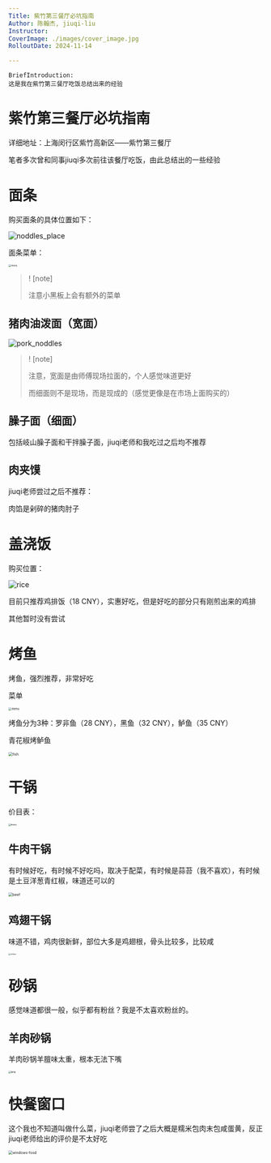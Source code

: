 ```yaml
---
Title: 紫竹第三餐厅必坑指南
Author: 陈翰杰, jiuqi-liu
Instructor: 
CoverImage: ./images/cover_image.jpg
RolloutDate: 2024-11-14

---
```


```
BriefIntroduction: 
这是我在紫竹第三餐厅吃饭总结出来的经验
```

<!-- split -->

# 紫竹第三餐厅必坑指南

详细地址：上海闵行区紫竹高新区——紫竹第三餐厅

笔者多次曾和同事jiuqi多次前往该餐厅吃饭，由此总结出的一些经验



# 面条

购买面条的具体位置如下：

![noddles_place](./image/noddles_palce.png)

面条菜单：

<img src="./images/noddles-menu.jpg" alt="menu" style="zoom:33%;" />

> ! [note]
>
> 注意小黑板上会有额外的菜单



## 猪肉油泼面（宽面）

![pork_noddles](./images/)

> ! [note]
>
> 注意，宽面是由师傅现场拉面的，个人感觉味道更好
>
> 而细面则不是现场，而是现成的（感觉更像是在市场上面购买的）

## 臊子面（细面）

包括岐山臊子面和干拌臊子面，jiuqi老师和我吃过之后均不推荐

## 肉夹馍

jiuqi老师尝过之后不推荐：

肉馅是剁碎的猪肉肘子

# 盖浇饭

购买位置：

![rice](./image/test)

目前只推荐鸡排饭（18 CNY），实惠好吃，但是好吃的部分只有刚煎出来的鸡排

其他暂时没有尝试



# 烤鱼

烤鱼，强烈推荐，非常好吃

菜单

<img src="./images/fish-menu.jpg" alt="menu" style="zoom:40%;" />



烤鱼分为3种：罗非鱼（28 CNY），黑鱼（32 CNY），鲈鱼（35 CNY）

青花椒烤鲈鱼

<img src="./images/grilled-fish.jpg" alt="fish" style="zoom:50%;" />

# 干锅

价目表：

<img src="./images/dry-pot-menu.jpeg" alt="menu" style="zoom:30%;" />

## 牛肉干锅

有时候好吃，有时候不好吃吗，取决于配菜，有时候是蒜苔（我不喜欢），有时候是土豆洋葱青红椒，味道还可以的

<img src="./images/dry-pot-beef.jpg" alt="beef" style="zoom:50%;" />

## 鸡翅干锅

味道不错，鸡肉很新鲜，部位大多是鸡翅根，骨头比较多，比较咸

<img src="./images/dry-pot-chicken.jpeg" alt="chiken" style="zoom:25%;" />

# 砂锅

感觉味道都很一般，似乎都有粉丝？我是不太喜欢粉丝的。

## 羊肉砂锅

羊肉砂锅羊膻味太重，根本无法下嘴

<img src="./images/lamb-clay-pot.jpg" alt="lamp" style="zoom:30%;" />

# 快餐窗口

这个我也不知道叫做什么菜，jiuqi老师尝了之后大概是糯米包肉末包咸蛋黄，反正jiuqi老师给出的评价是不太好吃

<img src="./images/windows-food.jpg" alt="windows-food" style="zoom:50%;" />

